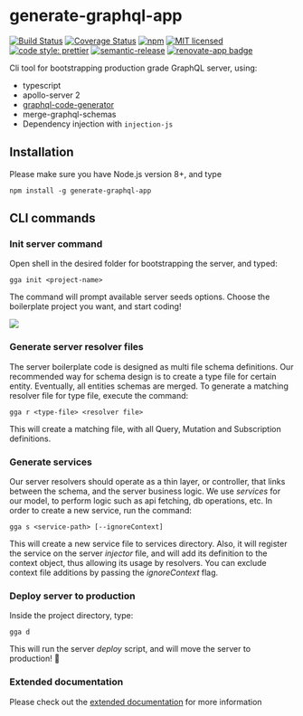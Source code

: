 # generate-graphql-app

[![Build Status](https://travis-ci.org/tomyitav/generate-graphql-app.svg?branch=master)](https://travis-ci.org/tomyitav/generate-graphql-app)
[![Coverage Status](https://coveralls.io/repos/github/tomyitav/generate-graphql-app/badge.svg?branch=master)](https://coveralls.io/github/tomyitav/generate-graphql-app?branch=master)
[![npm](https://img.shields.io/npm/v/generate-graphql-app.svg)](https://www.npmjs.com/package/generate-graphql-app)
[![MIT licensed](https://img.shields.io/badge/license-MIT-blue.svg)](./LICENSE)
[![code style: prettier](https://img.shields.io/badge/code_style-prettier-ff69b4.svg)](https://github.com/prettier/prettier)
[![semantic-release](https://img.shields.io/badge/%20%20%F0%9F%93%A6%F0%9F%9A%80-semantic--release-e10079.svg)](https://github.com/semantic-release/semantic-release)
[![renovate-app badge][renovate-badge]][renovate-app]

[renovate-badge]: https://img.shields.io/badge/renovate-app-blue.svg
[renovate-app]: https://renovateapp.com/

Cli tool for bootstrapping production grade GraphQL server, using:

+ typescript
+ apollo-server 2
+ [graphql-code-generator](https://github.com/dotansimha/graphql-code-generator)
+ merge-graphql-schemas
+ Dependency injection with `injection-js`

## Installation

Please make sure you have Node.js version 8+, and type

```npm install -g generate-graphql-app```

## CLI commands

### Init server command

Open shell in the desired folder for bootstrapping the server, and typed:

```gga init <project-name>```

The command will prompt available server seeds options. Choose the boilerplate project
you want, and start coding! 

![](init-demo.gif)

### Generate server resolver files

The server boilerplate code is designed as multi file schema definitions.
Our recommended way for schema design is to create a type file for certain entity.
Eventually, all entities schemas are merged.
To generate a matching resolver file for type file, execute the command: 

```gga r <type-file> <resolver file>```

This will create a matching file, with all Query, Mutation and Subscription
definitions.

### Generate services

Our server resolvers should operate as a thin layer, or controller, that links between the schema, 
and the server business logic. We use *services* for our model, to perform logic such as api fetching,
db operations, etc. In order to create a new service, run the command:

```gga s <service-path> [--ignoreContext]```

This will create a new service file to services directory. Also, it will register the service on the
server *injector* file, and will add its definition to the context object, thus allowing its usage
by resolvers.
You can exclude context file additions by passing the *ignoreContext* flag. 

### Deploy server to production

Inside the project directory, type: 

```gga d```

This will run the server *deploy* script, and will move the server to production! :rocket:

### Extended documentation

Please check out the [extended documentation](https://tomyitav.github.io/generate-graphql-app) for more information

